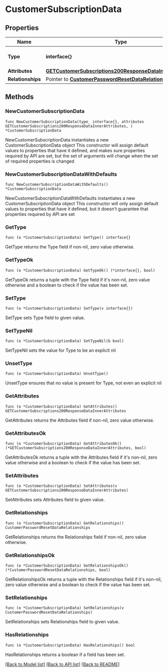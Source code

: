 # CustomerSubscriptionData

## Properties

Name | Type | Description | Notes
------------ | ------------- | ------------- | -------------
**Type** | **interface{}** | The resource&#39;s type | 
**Attributes** | [**GETCustomerSubscriptions200ResponseDataInnerAttributes**](GETCustomerSubscriptions200ResponseDataInnerAttributes.md) |  | 
**Relationships** | Pointer to [**CustomerPasswordResetDataRelationships**](CustomerPasswordResetDataRelationships.md) |  | [optional] 

## Methods

### NewCustomerSubscriptionData

`func NewCustomerSubscriptionData(type_ interface{}, attributes GETCustomerSubscriptions200ResponseDataInnerAttributes, ) *CustomerSubscriptionData`

NewCustomerSubscriptionData instantiates a new CustomerSubscriptionData object
This constructor will assign default values to properties that have it defined,
and makes sure properties required by API are set, but the set of arguments
will change when the set of required properties is changed

### NewCustomerSubscriptionDataWithDefaults

`func NewCustomerSubscriptionDataWithDefaults() *CustomerSubscriptionData`

NewCustomerSubscriptionDataWithDefaults instantiates a new CustomerSubscriptionData object
This constructor will only assign default values to properties that have it defined,
but it doesn't guarantee that properties required by API are set

### GetType

`func (o *CustomerSubscriptionData) GetType() interface{}`

GetType returns the Type field if non-nil, zero value otherwise.

### GetTypeOk

`func (o *CustomerSubscriptionData) GetTypeOk() (*interface{}, bool)`

GetTypeOk returns a tuple with the Type field if it's non-nil, zero value otherwise
and a boolean to check if the value has been set.

### SetType

`func (o *CustomerSubscriptionData) SetType(v interface{})`

SetType sets Type field to given value.


### SetTypeNil

`func (o *CustomerSubscriptionData) SetTypeNil(b bool)`

 SetTypeNil sets the value for Type to be an explicit nil

### UnsetType
`func (o *CustomerSubscriptionData) UnsetType()`

UnsetType ensures that no value is present for Type, not even an explicit nil
### GetAttributes

`func (o *CustomerSubscriptionData) GetAttributes() GETCustomerSubscriptions200ResponseDataInnerAttributes`

GetAttributes returns the Attributes field if non-nil, zero value otherwise.

### GetAttributesOk

`func (o *CustomerSubscriptionData) GetAttributesOk() (*GETCustomerSubscriptions200ResponseDataInnerAttributes, bool)`

GetAttributesOk returns a tuple with the Attributes field if it's non-nil, zero value otherwise
and a boolean to check if the value has been set.

### SetAttributes

`func (o *CustomerSubscriptionData) SetAttributes(v GETCustomerSubscriptions200ResponseDataInnerAttributes)`

SetAttributes sets Attributes field to given value.


### GetRelationships

`func (o *CustomerSubscriptionData) GetRelationships() CustomerPasswordResetDataRelationships`

GetRelationships returns the Relationships field if non-nil, zero value otherwise.

### GetRelationshipsOk

`func (o *CustomerSubscriptionData) GetRelationshipsOk() (*CustomerPasswordResetDataRelationships, bool)`

GetRelationshipsOk returns a tuple with the Relationships field if it's non-nil, zero value otherwise
and a boolean to check if the value has been set.

### SetRelationships

`func (o *CustomerSubscriptionData) SetRelationships(v CustomerPasswordResetDataRelationships)`

SetRelationships sets Relationships field to given value.

### HasRelationships

`func (o *CustomerSubscriptionData) HasRelationships() bool`

HasRelationships returns a boolean if a field has been set.


[[Back to Model list]](../README.md#documentation-for-models) [[Back to API list]](../README.md#documentation-for-api-endpoints) [[Back to README]](../README.md)


